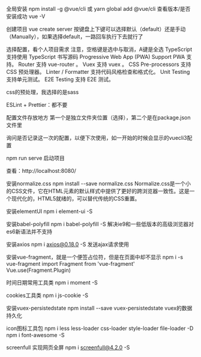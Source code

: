 全局安装 npm install -g @vue/cli 或 yarn global add @vue/cli
查看版本/是否安装成功 vue -V

创建项目
vue create server
按键盘上下键可以选择默认（default）还是手动（Manually），如果选择default，一路回车执行下去就行了

选择配置，看个人项目需求
注意，空格键是选中与取消，A键是全选
TypeScript 支持使用 TypeScript 书写源码
Progressive Web App (PWA) Support PWA 支持。
Router 支持 vue-router 。
Vuex 支持 vuex 。
CSS Pre-processors 支持 CSS 预处理器。
Linter / Formatter 支持代码风格检查和格式化。
Unit Testing 支持单元测试。
E2E Testing 支持 E2E 测试。

css的预处理，我选择的是sass

ESLint + Prettier：都不要

配置文件存放地方
第一个是独立文件夹位置（选择），第二个是在package.json文件里

询问是否记录这一次的配置，以便下次使用，如一开始的时候会显示的vuecli3配置

npm run serve 启动项目

查看：http://localhost:8080/ 

安装normalize.css
npm install --save normalize.css
Normalize.css是一个小的CSS文件，它在HTML元素的默认样式中提供了更好的跨浏览器一致性。这是一个现代化的，HTML5就绪的，可以替代传统的CSS重置。

安装elementUI
npm i element-ui -S

安装babel-polyfill
npm i babel-polyfill -S
解决ie9和一些低版本的高级浏览器对es6新语法并不支持

安装axios
npm i axios@0.18.0 -S
发送ajax请求使用

安装vue-fragment，就是一个便签占位符，但是在页面中却不显示
npm i -s vue-fragment
import Fragment from 'vue-fragment'
Vue.use(Fragment.Plugin)

时间日期常用工具类
npm i  moment -S

cookies工具类
npm i  js-cookie -S

安装vuex-persistedstate
npm install --save vuex-persistedstate
vuex的数据持久化

icon图标工具包
npm i less less-loader css-loader style-loader file-loader -D
npm i font-awesome -S

screenfull 实现网页全屏
npm i screenfull@4.2.0 -S
